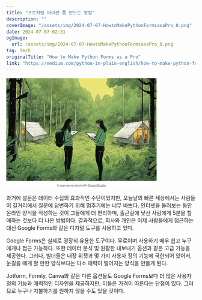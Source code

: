 ```yaml
---
title: "프로처럼 파이썬 폼 만드는 방법"
description: ""
coverImage: "/assets/img/2024-07-07-HowtoMakePythonFormsasaPro_0.png"
date: 2024-07-07 02:31
ogImage: 
  url: /assets/img/2024-07-07-HowtoMakePythonFormsasaPro_0.png
tag: Tech
originalTitle: "How to Make Python Forms as a Pro"
link: "https://medium.com/python-in-plain-english/how-to-make-python-forms-as-a-pro-e4164f5ddcde"
---
```



<img src="/assets/img/2024-07-07-HowtoMakePythonFormsasaPro_0.png" />

과거에 설문은 데이터 수집의 효과적인 수단이었지만, 오늘날의 빠른 세상에서는 사람들이 길거리에서 질문에 답변하기 위해 멈추기에는 너무 바쁘다. 인터넷을 둘러보는 동안 온라인 양식을 작성하는 것이 그들에게 더 편리하며, 출근길에 낯선 사람에게 5분을 할애하는 것보다 더 나은 방법이다. 결과적으로, 회사와 개인은 이제 사람들에게 접근하는 대신 Google Forms와 같은 디지털 도구를 사용하고 있다.

Google Forms은 실제로 굉장히 유용한 도구이다. 무료이며 사용하기 매우 쉽고 누구에게나 접근 가능하다. 또한 데이터 분석 및 원활한 내보내기 옵션과 같은 고급 기능을 제공한다. 그러나, 빌더들은 내장 위젯과 몇 가지 사용자 정의 기능에 국한되어 있어서, 눈길을 떼게 할 만한 양식보다는 다소 매력이 떨어지는 양식을 만들게 된다.

Jotform, Formly, Canva와 같은 다른 옵션들도 Google Forms보다 더 많은 사용자 정의 기능과 매력적인 디자인을 제공하지만, 이들은 가격이 따른다는 단점이 있다. 그러므로 누구나 지불하기를 원하지 않을 수도 있을 것이다.